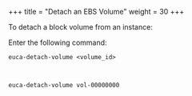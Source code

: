 +++
title = "Detach an EBS Volume"
weight = 30
+++

To detach a block volume from an instance: 

Enter the following command: 

    euca-detach-volume <volume_id>



    euca-detach-volume vol-00000000

